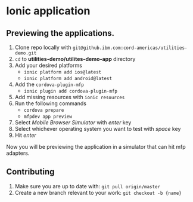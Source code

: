 # Ionic application

## Previewing the applications.

1. Clone repo locally with `git@github.ibm.com:cord-americas/utilities-demo.git`
1. `cd` to **utilities-demo/utilites-demo-app** directory
1. Add your desired platforms
	* `ionic platform add ios@latest`
	* `ionic platform add android@latest`
1. Add the `cordova-plugin-mfp`
	* `ionic plugin add cordova-plugin-mfp`
1. Add missing resources with `ionic resources`
1. Run the following commands
	* `cordova prepare`
	* `mfpdev app preview`
1. Select *Mobile Browser Simulator* with *enter* key
2. Select whichever operating system you want to test with *space* key
3. Hit *enter*

Now you will be previewing the application in a simulator that can hit mfp adapters.

## Contributing
 1. Make sure you are up to date with: `git pull origin/master`
 1. Create a new branch relevant to your work: `git checkout -b {name}`
